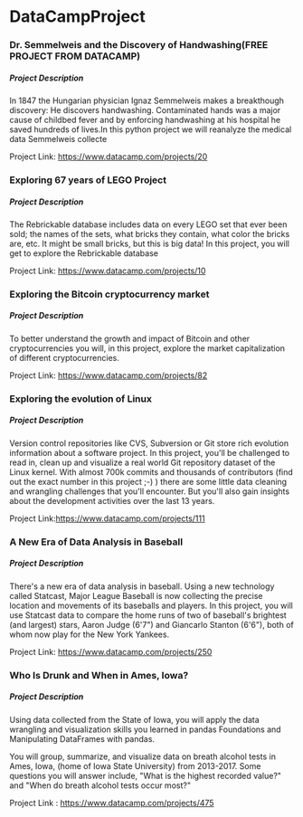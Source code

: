 # DataCampProject

### Dr. Semmelweis and the Discovery of Handwashing(FREE PROJECT FROM DATACAMP)

##### Project Description
In 1847 the Hungarian physician Ignaz Semmelweis makes a breakthough discovery: He discovers handwashing. Contaminated hands was a major cause of childbed fever and by enforcing handwashing at his hospital he saved hundreds of lives.In this python project we will reanalyze the medical data Semmelweis collecte

Project Link: https://www.datacamp.com/projects/20


### Exploring 67 years of LEGO Project

##### Project Description
The Rebrickable database includes data on every LEGO set that ever been sold; the names of the sets, what bricks they contain, what color the bricks are, etc. It might be small bricks, but this is big data! In this project, you will get to explore the Rebrickable database


Project Link: https://www.datacamp.com/projects/10

### Exploring the Bitcoin cryptocurrency market

##### Project Description
To better understand the growth and impact of Bitcoin and other cryptocurrencies you will, in this project, explore the market capitalization of different cryptocurrencies.

Project Link: https://www.datacamp.com/projects/82

### Exploring the evolution of Linux

##### Project Description
Version control repositories like CVS, Subversion or Git store rich evolution information about a software project. In this project, you'll be challenged to read in, clean up and visualize a real world Git repository dataset of the Linux kernel. With almost 700k commits and thousands of contributors (find out the exact number in this project ;-) ) there are some little data cleaning and wrangling challenges that you'll encounter. But you'll also gain insights about the development activities over the last 13 years.

Project Link:https://www.datacamp.com/projects/111

### A New Era of Data Analysis in Baseball

##### Project Description
There's a new era of data analysis in baseball. Using a new technology called Statcast, Major League Baseball is now collecting the precise location and movements of its baseballs and players. In this project, you will use Statcast data to compare the home runs of two of baseball's brightest (and largest) stars, Aaron Judge (6'7") and Giancarlo Stanton (6'6"), both of whom now play for the New York Yankees.

Project Link: https://www.datacamp.com/projects/250

### Who Is Drunk and When in Ames, Iowa?

##### Project Description
Using data collected from the State of Iowa, you will apply the data wrangling and visualization skills you learned in pandas Foundations and Manipulating DataFrames with pandas.

You will group, summarize, and visualize data on breath alcohol tests in Ames, Iowa, (home of Iowa State University) from 2013-2017. Some questions you will answer include, "What is the highest recorded value?" and "When do breath alcohol tests occur most?"

Project Link : https://www.datacamp.com/projects/475
